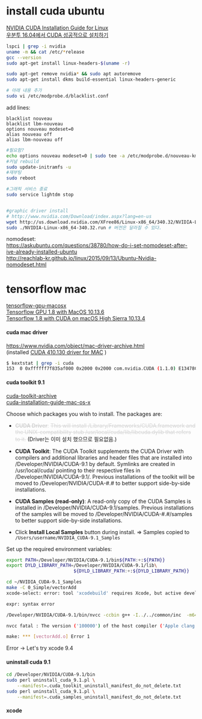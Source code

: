 # install cuda ubuntu

 [NVIDIA CUDA Installation Guide for Linux](https://docs.nvidia.com/cuda/cuda-installation-guide-linux/index.html#abstract)  
 [우분투 16.04에서 CUDA 성공적으로 설치하기](http://www.kwangsiklee.com/ko/2017/07/%EC%9A%B0%EB%B6%84%ED%88%AC-16-04%EC%97%90%EC%84%9C-cuda-%EC%84%B1%EA%B3%B5%EC%A0%81%EC%9C%BC%EB%A1%9C-%EC%84%A4%EC%B9%98%ED%95%98%EA%B8%B0/)  

```bash
lspci | grep -i nvidia
uname -m && cat /etc/*release
gcc --version
sudo apt-get install linux-headers-$(uname -r)

sudo apt-get remove nvidia* && sudo apt autoremove
sudo apt-get install dkms build-essential linux-headers-generic

# 아래 내용 추가
sudo vi /etc/modprobe.d/blacklist.conf 
```
add lines:
```
blacklist nouveau
blacklist lbm-nouveau
options nouveau modeset=0
alias nouveau off
alias lbm-nouveau off
```
```bash
#필요함?
echo options nouveau modeset=0 | sudo tee -a /etc/modprobe.d/nouveau-kms.conf
#커널 rebuild
sudo update-initramfs -u
#재부팅
sudo reboot

#그래픽 서비스 종료
sudo service lightdm stop


#graphic driver install
# http://www.nvidia.com/Download/index.aspx?lang=en-us
wget http://us.download.nvidia.com/XFree86/Linux-x86_64/340.32/NVIDIA-Linux-x86_64-340.32.run
sudo ./NVIDIA-Linux-x86_64-340.32.run # 버전은 달라질 수 있다.
```

nomodeset:  
https://askubuntu.com/questions/38780/how-do-i-set-nomodeset-after-ive-already-installed-ubuntu  
http://reachlab-kr.github.io/linux/2015/09/13/Ubuntu-Nvidia-nomodeset.html  


# tensorflow mac

[tensorflow-gpu-macosx](https://github.com/zylo117/tensorflow-gpu-macosx)  
[Tensorflow GPU 1.8 with MacOS 10.13.6](https://egpu.io/forums/mac-setup/tensorflow-gpu-1-8-with-macos-10-13-6/)  
[Tensorflow 1.8 with CUDA on macOS High Sierra 10.13.4](https://gist.github.com/Willian-Zhang/a3bd10da2d8b343875f3862b2a62eb3b)  

#### cuda mac driver

https://www.nvidia.com/object/mac-driver-archive.html  
(installed [CUDA 410.130 driver for MAC](https://www.nvidia.com/object/macosx-cuda-410.130-driver.html) )  
```bash
$ kextstat | grep -i cuda
153  0 0xffffff7f835af000 0x2000 0x2000 com.nvidia.CUDA (1.1.0) E13478CB-B251-3C0A-86E9-A6B56F528FE8 <4 1>
```

#### cuda toolkit 9.1

[cuda-toolkit-archive](https://developer.nvidia.com/cuda-toolkit-archive)  
[cuda-installation-guide-mac-os-x](https://docs.nvidia.com/cuda/archive/9.1/cuda-installation-guide-mac-os-x/index.html)  

Choose which packages you wish to install. The packages are:

-   <font color="lightgray">~~**CUDA Driver**~~: ~~This will install /Library/Frameworks/CUDA.framework and the UNIX-compatibility stub /usr/local/cuda/lib/libcuda.dylib that refers to it.~~ </font>
(Driver는 이미 설치 했으므로 필요없음.)
-   **CUDA Toolkit**: The CUDA Toolkit supplements the CUDA Driver with compilers and additional libraries and header files that are installed into /Developer/NVIDIA/CUDA-9.1 by default. Symlinks are created in /usr/local/cuda/ pointing to their respective files in /Developer/NVIDIA/CUDA-9.1/. Previous installations of the toolkit will be moved to /Developer/NVIDIA/CUDA-#.# to better support side-by-side installations.
-   **CUDA Samples (read-only)**: A read-only copy of the CUDA Samples is installed in /Developer/NVIDIA/CUDA-9.1/samples. Previous installations of the samples will be moved to /Developer/NVIDIA/CUDA-#.#/samples to better support side-by-side installations.

-  Click **Install Local Samples** button during install. 
   => Samples copied to `/Users/username/NVIDIA_CUDA-9.1_Samples`

Set up the required environment variables:

```bash
export PATH=/Developer/NVIDIA/CUDA-9.1/bin${PATH:+:${PATH}}
export DYLD_LIBRARY_PATH=/Developer/NVIDIA/CUDA-9.1/lib\
                         ${DYLD_LIBRARY_PATH:+:${DYLD_LIBRARY_PATH}}

cd ~/NVIDIA_CUDA-9.1_Samples
make -C 0_Simple/vectorAdd
xcode-select: error: tool 'xcodebuild' requires Xcode, but active developer directory '/Library/Developer/CommandLineTools' is a command line tools instance

expr: syntax error

/Developer/NVIDIA/CUDA-9.1/bin/nvcc -ccbin g++ -I../../common/inc  -m64  -Xcompiler -arch -Xcompiler x86_64  -gencode arch=compute_30,code=sm_30 -gencode arch=compute_35,code=sm_35 -gencode arch=compute_37,code=sm_37 -gencode arch=compute_50,code=sm_50 -gencode arch=compute_52,code=sm_52 -gencode arch=compute_60,code=sm_60 -gencode arch=compute_61,code=sm_61 -gencode arch=compute_70,code=sm_70 -gencode arch=compute_70,code=compute_70 -o vectorAdd.o -c vectorAdd.cu

nvcc fatal : The version ('100000') of the host compiler ('Apple clang') is not supported

make: *** [vectorAdd.o] Error 1
```

Error -> Let's try xcode 9.4

#### uninstall cuda 9.1

```bash
cd /Developer/NVIDIA/CUDA-9.1/bin
sudo perl uninstall_cuda_9.1.pl \
    --manifest=.cuda_toolkit_uninstall_manifest_do_not_delete.txt
sudo perl uninstall_cuda_9.1.pl \
    --manifest=.cuda_samples_uninstall_manifest_do_not_delete.txt
```

#### xcode 



<!--stackedit_data:
eyJoaXN0b3J5IjpbMTUzODE3Mzg2NCwtMTYzMzAyOTE5OSwtMz
gxMDk5NDk3LC01NjEwMzQzOTgsLTQwOTA0NzIyOCw3MDE5ODA0
NDEsNjE2MjkzNjM5LC0yMTA3NjA3ODEwLC0xNjM3MDY2Mjk0LD
EwMDI4MjMzMTAsMjY2MzkyNDc5LC0xNzkwMTEyMDk5XX0=
-->